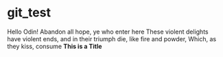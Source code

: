 # git_test
Hello Odin!
Abandon all hope, ye who enter here
These violent delights have violent ends, and in their triumph die, like fire and powder, Which, as they kiss, consume
<b>This is a Title</b>
